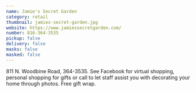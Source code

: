 ```yaml
---
name: Jamie's Secret Garden
category: retail
thumbnail: jamies-secret-garden.jpg
website: https://www.jamiessecretgarden.com/
number: 816-364-3535
pickup: false
delivery: false
masks: false
masked: false
---
```

811 N. Woodbine Road, 364-3535. See Facebook for virtual shopping, personal shopping for gifts or call to let staff assist you with decorating your home through photos. Free gift wrap.